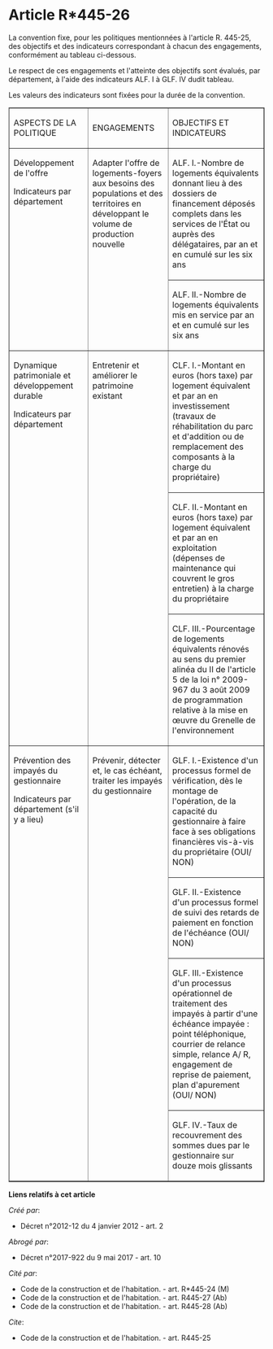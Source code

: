 # Article R*445-26

La convention fixe, pour les politiques mentionnées à l'article R. 445-25, des objectifs et des indicateurs correspondant à
chacun des engagements, conformément au tableau ci-dessous. 

Le respect de ces engagements et l'atteinte des objectifs sont évalués, par département, à l'aide des indicateurs ALF. I à
GLF. IV dudit tableau. 

Les valeurs des indicateurs sont fixées pour la durée de la convention. 

<table cellpadding="0" width="680" align="center" border="1">
  <tbody>
    <tr>
      <td width="187">

ASPECTS DE LA POLITIQUE 

</td>
      <td width="187">

ENGAGEMENTS 

</td>
      <td width="298">

OBJECTIFS ET INDICATEURS 

</td>
    </tr>
    <tr>
      <td rowspan="2" valign="top" width="187">

Développement de l'offre 

Indicateurs par département 

</td>
      <td valign="top" width="187" rowspan="2">

Adapter l'offre de logements-foyers aux besoins des populations et des territoires en développant le volume de production
nouvelle 

</td>
      <td width="298">

ALF. I.-Nombre de logements équivalents donnant lieu à des dossiers de financement déposés complets dans les services de
l'État ou auprès des délégataires, par an et en cumulé sur les six ans 

</td>
    </tr>
    <tr>
      <td width="298">

ALF. II.-Nombre de logements équivalents mis en service par an et en cumulé sur les six ans 

</td>
    </tr>
    <tr>
      <td rowspan="3" valign="top" width="187">

Dynamique patrimoniale et développement durable 

Indicateurs par département 

</td>
      <td rowspan="3" valign="top" width="187">

Entretenir et améliorer le patrimoine existant 

</td>
      <td width="298">

CLF. I.-Montant en euros (hors taxe) par logement équivalent et par an en investissement (travaux de réhabilitation du parc
et d'addition ou de remplacement des composants à la charge du propriétaire) 

</td>
    </tr>
    <tr>
      <td width="298">

CLF. II.-Montant en euros (hors taxe) par logement équivalent et par an en exploitation (dépenses de maintenance qui couvrent
le gros entretien) à la charge du propriétaire 

</td>
    </tr>
    <tr>
      <td width="298">

CLF. III.-Pourcentage de logements équivalents rénovés au sens du premier alinéa du II de l'article 5 de la loi n° 2009-967
du 3 août 2009 de programmation relative à la mise en œuvre du Grenelle de l'environnement 

</td>
    </tr>
    <tr>
      <td width="187" valign="top" rowspan="4">

Prévention des impayés du gestionnaire 

Indicateurs par département (s'il y a lieu) 

</td>
      <td valign="top" width="187" rowspan="4">

Prévenir, détecter et, le cas échéant, traiter les impayés du gestionnaire 

</td>
      <td width="298">

GLF. I.-Existence d'un processus formel de vérification, dès le montage de l'opération, de la capacité du gestionnaire à
faire face à ses obligations financières vis-à-vis du propriétaire (OUI/ NON) 

</td>
    </tr>
    <tr>
      <td width="298">

GLF. II.-Existence d'un processus formel de suivi des retards de paiement en fonction de l'échéance (OUI/ NON) 

</td>
    </tr>
    <tr>
      <td width="298">

GLF. III.-Existence d'un processus opérationnel de traitement des impayés à partir d'une échéance impayée : point
téléphonique, courrier de relance simple, relance A/ R, engagement de reprise de paiement, plan d'apurement (OUI/ NON) 

</td>
    </tr>
    <tr>
      <td width="298">

GLF. IV.-Taux de recouvrement des sommes dues par le gestionnaire sur douze mois glissants

</td>
    </tr>
  </tbody>
</table>

**Liens relatifs à cet article**

_Créé par_:

  - Décret n°2012-12 du 4 janvier 2012 - art. 2

_Abrogé par_:

  - Décret n°2017-922 du 9 mai 2017 - art. 10

_Cité par_:

  - Code de la construction et de l'habitation. - art. R*445-24 (M)
  - Code de la construction et de l'habitation. - art. R445-27 (Ab)
  - Code de la construction et de l'habitation. - art. R445-28 (Ab)

_Cite_:

  - Code de la construction et de l'habitation. - art. R445-25
